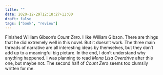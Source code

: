 ```yaml
---
title: ""
date: 2020-12-29T12:18:27+11:00
draft: false
tags: ["book", "review"]
---
```

Finished William Gibson’s _Count Zero_. I like William Gibson. There are things that he did extremely well in this novel. But it doesn’t work. The three main threads of narrative are all interesting ideas by themselves, but they don’t add up to a meaningful big picture. In the end, I don’t understand why anything happened. I was planning to read _Mona Lisa Overdrive_ after this one, but maybe not. The second half of _Count Zero_ seems too clumsily written for me.

